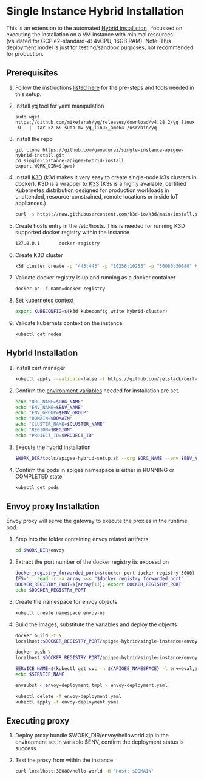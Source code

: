 # Single Instance Hybrid Installation

This is an extension to the automated [Hybrid installation](https://cloud.google.com/apigee/docs/hybrid/preview/new-install-user-guide) , focussed on executing the installation on a VM instance with minimal resources (validated for GCP e2-standard-4: 4vCPU, 16GB RAM). Note: This deployment model is just for testing/sandbox purposes, not recommended for production.

## Prerequisites

1. Follow the instructions [listed here](https://cloud.google.com/apigee/docs/hybrid/preview/new-install-user-guide#prerequisites1) for the pre-steps and tools needed in this setup. 

1. Install yq tool for yaml manipulation
    ```
    sudo wget https://github.com/mikefarah/yq/releases/download/v4.28.2/yq_linux_amd64.tar.gz -O - |  tar xz && sudo mv yq_linux_amd64 /usr/bin/yq
    ```

1. Install the repo 
    ```
    git clone https://github.com/ganadurai/single-instance-apigee-hybrid-install.git
    cd single-instance-apigee-hybrid-install
    export WORK_DIR=$(pwd)

1. Install [K3D](https://k3d.io/) (k3d makes it very easy to create single-node k3s clusters in docker). K3D is a wrapper to [K3S](https://k3s.io/) (K3s is a highly available, certified Kubernetes distribution designed for production workloads in unattended, resource-constrained, remote locations or inside IoT appliances.) 
    ```bash
    curl -s https://raw.githubusercontent.com/k3d-io/k3d/main/install.sh | bash
    ```
  
1. Create hosts entry in the /etc/hosts. This is needed for running K3D supported docker registry within the instance
    ```bash
    127.0.0.1       docker-registry
    ```
1. Create K3D cluster
    ```bash
    k3d cluster create -p "443:443" -p "10256:10256" -p "30080:30080" hybrid-cluster --registry-create docker-registry 
    ```
    
1. Validate docker registry is up and running as a docker container
    ```bash
    docker ps -f name=docker-registry
    ```
    
1. Set kubernetes context
    ```bash
    export KUBECONFIG=$(k3d kubeconfig write hybrid-cluster)
    ```
    
1. Validate kubernets context on the instance
    ```bash
    kubectl get nodes
    ```

## Hybrid Installation

1. Install cert manager
    ```bash
    kubectl apply --validate=false -f https://github.com/jetstack/cert-manager/releases/download/v1.7.2/cert-manager.yaml
    ```
  
1. Confirm the [environment variables](https://cloud.google.com/apigee/docs/hybrid/preview/new-install-user-guide#common-variables-used-in-this-guide) needed for installation are set. 
    ```bash
    echo "ORG_NAME=$ORG_NAME"
    echo "ENV_NAME=$ENV_NAME"
    echo "ENV_GROUP=$ENV_GROUP"
    echo "DOMAIN=$DOMAIN"
    echo "CLUSTER_NAME=$CLUSTER_NAME"
    echo "REGION=$REGION"
    echo "PROJECT_ID=$PROJECT_ID" 
    ```

1. Execute the hybrid installation 
    ```bash
    $WORK_DIR/tools/apigee-hybrid-setup.sh --org $ORG_NAME --env $ENV_NAME --envgroup $ENV_GROUP --ingress-domain $DOMAIN --cluster-name $CLUSTER_NAME --cluster-region $REGION --gcp-project-id $PROJECT_ID  --setup-all --verbose 
    ```

1. Confirm the pods in apigee namespace is either in RUNNING or COMPLETED state
    ```bash
    kubectl get pods
    ```

## Envoy proxy Installation
Envoy proxy will serve the gateway to execute the proxies in the runtime pod.

1. Step into the folder containing envoy related artifacts
    ```bash
    cd $WORK_DIR/envoy
    ```

1. Extract the port number of the docker registry its exposed on
    ```bash
    docker_registry_forwarded_port=$(docker port docker-registry 5000)
    IFS=':' read -r -a array <<< "$docker_registry_forwarded_port"
    DOCKER_REGISTRY_PORT=${array[1]}; export DOCKER_REGISTRY_PORT
    echo $DOCKER_REGISTRY_PORT
    ```

1. Create the namespace for envoy objects
    ```bash
    kubectl create namespace envoy-ns
    ```
    
1. Build the images, substitute the variables and deploy the objects
    ```bash
    docker build -t \
    localhost:$DOCKER_REGISTRY_PORT/apigee-hybrid/single-instance/envoy-proxy:v2 .

    docker push \
    localhost:$DOCKER_REGISTRY_PORT/apigee-hybrid/single-instance/envoy-proxy:v2

    SERVICE_NAME=$(kubectl get svc -n ${APIGEE_NAMESPACE} -l env=eval,app=apigee-runtime --template '{{range .items}}{{.metadata.name}}{{"\n"}}{{end}}')
    echo $SERVICE_NAME

    envsubst < envoy-deployment.tmpl > envoy-deployment.yaml

    kubectl delete -f envoy-deployment.yaml
    kubectl apply -f envoy-deployment.yaml
    ```
    
## Executing proxy 

1. Deploy proxy bundle $WORK_DIR/envoy/helloworld.zip in the environment set in variable $ENV, confirm the deployment status is success.

1. Test the proxy from within the instance
    ```bash
    curl localhost:30080/hello-world -H 'Host: $DOMAIN'
    ```
    

 